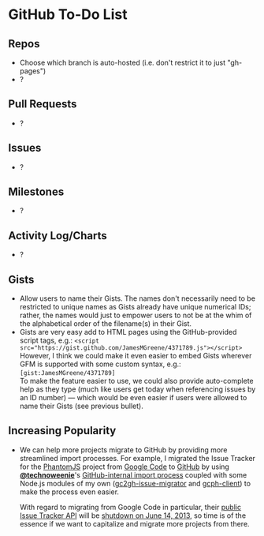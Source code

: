 # GitHub To-Do List

## Repos
 - Choose which branch is auto-hosted (i.e. don't restrict it to just "gh-pages")
 - ?


## Pull Requests
 - ?


## Issues
 - ?


## Milestones
 - ?


## Activity Log/Charts
 - ?


## Gists
 - Allow users to name their Gists. The names don't necessarily need to be restricted to unique names as Gists
   already have unique numerical IDs; rather, the names would just to empower users to not be at the whim of
   the alphabetical order of the filename(s) in their Gist.
 - Gists are very easy add to HTML pages using the GitHub-provided script tags, e.g.:
      `<script src="https://gist.github.com/JamesMGreene/4371789.js"></script>`  
   However, I think we could make it even easier to embed Gists wherever GFM is supported with some custom syntax, e.g.:
      `[gist:JamesMGreene/4371789]`  
   To make the feature easier to use, we could also provide auto-complete help as they type (much like users get
   today when referencing issues by an ID number) &mdash; which would be even easier if users were allowed to name
   their Gists (see previous bullet).


## Increasing Popularity
 - We can help more projects migrate to GitHub by providing more streamlined import processes.
   For example, I migrated the Issue Tracker for the [PhantomJS](https://github.com/ariya/phantomjs) project
   from [Google Code](http://code.google.com/p/phantomjs/issues/list) to [GitHub](https://github.com/JamesMGreene/phantomjs-issues)
   by using [**@technoweenie**](https://github.com/technoweenie)'s
   [GitHub-internal import process](https://gist.github.com/7f75ced1fa7576412901/006a7c69f57521e026be85937c9641e861e81802)
   coupled with some Node.js modules of my own \([gc2gh-issue-migrator](https://github.com/JamesMGreene/gc2gh-issue-migrator)
   and [gcph-client](https://github.com/JamesMGreene/node-gcph-client)\) to make the process even easier.
   
   With regard to migrating from Google Code in particular, their [public Issue Tracker API](http://code.google.com/p/support/wiki/IssueTrackerAPI)
   will be [shutdown on June 14, 2013](http://googleblog.blogspot.com/2012/12/winter-cleaning.html), so time is
   of the essence if we want to capitalize and migrate more projects from there.


